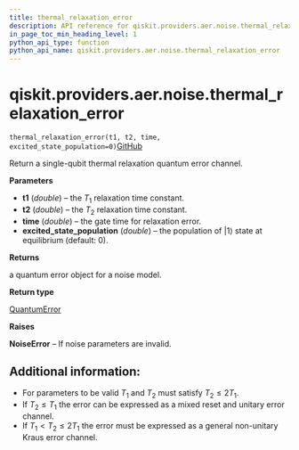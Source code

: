 ```yaml
---
title: thermal_relaxation_error
description: API reference for qiskit.providers.aer.noise.thermal_relaxation_error
in_page_toc_min_heading_level: 1
python_api_type: function
python_api_name: qiskit.providers.aer.noise.thermal_relaxation_error
---
```


# qiskit.providers.aer.noise.thermal\_relaxation\_error

<span id="qiskit.providers.aer.noise.thermal_relaxation_error" />

`thermal_relaxation_error(t1, t2, time, excited_state_population=0)`[GitHub](https://github.com/qiskit/qiskit-aer/tree/stable/0.9/qiskit/providers/aer/noise/errors/standard_errors.py "view source code")

Return a single-qubit thermal relaxation quantum error channel.

**Parameters**

*   **t1** (*double*) – the $T_1$ relaxation time constant.
*   **t2** (*double*) – the $T_2$ relaxation time constant.
*   **time** (*double*) – the gate time for relaxation error.
*   **excited\_state\_population** (*double*) – the population of $|1\rangle$ state at equilibrium (default: 0).

**Returns**

a quantum error object for a noise model.

**Return type**

[QuantumError](qiskit.providers.aer.noise.QuantumError "qiskit.providers.aer.noise.QuantumError")

**Raises**

**NoiseError** – If noise parameters are invalid.

## Additional information:

*   For parameters to be valid $T_1$ and $T_2$ must satisfy $T_2 \le 2 T_1$.
*   If $T_2 \le T_1$ the error can be expressed as a mixed reset and unitary error channel.
*   If $T_1 < T_2 \le 2 T_1$ the error must be expressed as a general non-unitary Kraus error channel.


